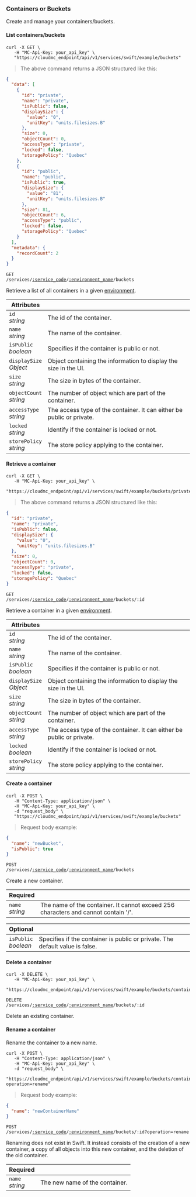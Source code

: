 ### Containers or Buckets

Create and manage your containers/buckets.

<!-------------------- LIST CONTAINERS -------------------->

#### List containers/buckets

```shell
curl -X GET \
   -H "MC-Api-Key: your_api_key" \
   "https://cloudmc_endpoint/api/v1/services/swift/example/buckets"
```
> The above command returns a JSON structured like this:

```json
{
  "data": [
    {
      "id": "private",
      "name": "private",
      "isPublic": false,
      "displaySize": {
        "value": "0",
        "unitKey": "units.filesizes.B"
      },
      "size": 0,
      "objectCount": 0,
      "accessType": "private",
      "locked": false,
      "storagePolicy": "Quebec"
    },
    {
      "id": "public",
      "name": "public",
      "isPublic": true,
      "displaySize": {
        "value": "81",
        "unitKey": "units.filesizes.B"
      },
      "size": 81,
      "objectCount": 6,
      "accessType": "public",
      "locked": false,
      "storagePolicy": "Quebec"
    }
  ],
  "metadata": {
    "recordCount": 2
  }
}
```

<code>GET /services/<a href="#administration-service-connections">:service_code</a>/<a href="#administration-environments">:environment_name</a>/buckets</code>

Retrieve a list of all containers in a given [environment](#administration-environments).

Attributes | &nbsp;
------- | -----------
`id` <br/>*string* | The id of the container.
`name` <br/>*string* | The name of the container.
`isPublic`<br/>*boolean* | Specifies if the container is public or not.
`displaySize`<br/>*Object* | Object containing the information to display the size in the UI.
`size`<br/>*string* | The size in bytes of the container.
`objectCount`<br/>*string* | The number of object which are part of the container.
`accessType`<br/>*string* | The access type of the container. It can either be public or private.
`locked`<br/>*string* | Identify if the container is locked or not.
`storePolicy`<br/>*string* | The store policy applying to the container.


<!-------------------- RETRIEVE A CONTAINER -------------------->

#### Retrieve a container

```shell
curl -X GET \
   -H "MC-Api-Key: your_api_key" \
   "https://cloudmc_endpoint/api/v1/services/swift/example/buckets/private"
```
> The above command returns a JSON structured like this:

```json
{
  "id": "private",
  "name": "private",
  "isPublic": false,
  "displaySize": {
    "value": "0",
    "unitKey": "units.filesizes.B"
  },
  "size": 0,
  "objectCount": 0,
  "accessType": "private",
  "locked": false,
  "storagePolicy": "Quebec"
}
```

<code>GET /services/<a href="#administration-service-connections">:service_code</a>/<a href="#administration-environments">:environment_name</a>/buckets/:id</code>

Retrieve a container in a given [environment](#administration-environments).

Attributes | &nbsp;
------- | -----------
`id` <br/>*string* | The id of the container.
`name` <br/>*string* | The name of the container.
`isPublic`<br/>*boolean* | Specifies if the container is public or not.
`displaySize`<br/>*Object* | Object containing the information to display the size in the UI.
`size`<br/>*string* | The size in bytes of the container.
`objectCount`<br/>*string* | The number of object which are part of the container.
`accessType`<br/>*string* | The access type of the container. It can either be public or private.
`locked`<br/>*boolean* | Identify if the container is locked or not.
`storePolicy`<br/>*string* | The store policy applying to the container.

<!-------------------- CREATE A CONTAINER -------------------->

#### Create a container

```shell
curl -X POST \
   -H "Content-Type: application/json" \
   -H "MC-Api-Key: your_api_key" \
   -d "request_body" \
   "https://cloudmc_endpoint/api/v1/services/swift/example/buckets"
```
> Request body example:

```json
{
  "name": "newBucket",
  "isPublic": true
}
```

<code>POST /services/<a href="#administration-service-connections">:service_code</a>/<a href="#administration-environments">:environment_name</a>/buckets</code>

Create a new container.

Required | &nbsp;
------- | -----------
`name` <br/>*string* | The name of the container. It cannot exceed 256 characters and cannot contain '/'.

Optional | &nbsp;
------- | -----------
`isPublic`<br/>*boolean* | Specifies if the container is public or private. The default value is false.

<!-------------------- DELETE A CONTAINER -------------------->

#### Delete a container

```shell
curl -X DELETE \
   -H "MC-Api-Key: your_api_key" \
   "https://cloudmc_endpoint/api/v1/services/swift/example/buckets/containerToDelete"
```

<code>DELETE /services/<a href="#administration-service-connections">:service_code</a>/<a href="#administration-environments">:environment_name</a>/buckets/:id</code>

Delete an existing container.

<!-------------------- RENAME CONTAINER -------------------->

#### Rename a container

Rename the container to a new name.

```shell
curl -X POST \
   -H "Content-Type: application/json" \
   -H "MC-Api-Key: your_api_key" \
   -d "request_body" \
   "https://cloudmc_endpoint/api/v1/services/swift/example/buckets/containerToRename?operation=rename"
```
> Request body example:

```json
{
  "name": "newContainerName"
}
```

<code>POST /services/<a href="#administration-service-connections">:service_code</a>/<a href="#administration-environments">:environment_name</a>/buckets/:id?operation=rename</code>

<aside class="notice">
Renaming does not exist in Swift. It instead consists of the creation of a new container, a copy of all objects into this new container, and the deletion of the old container.
</aside>

Required | &nbsp;
------ | -----------
`name`<br/>*string* | The new name of the container.

